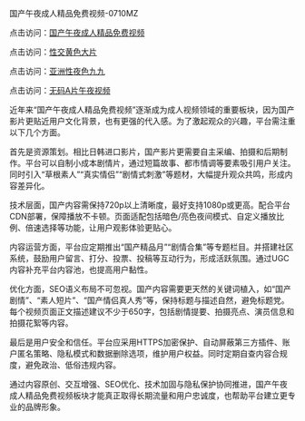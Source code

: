 国产午夜成人精品免费视频-0710MZ

点击访问：<a href="https://heiliaoll4qsx.pages.dev">国产午夜成人精品免费视频</a>

点击访问：<a href="https://heiliaozj3tjd.pages.dev">性交黄色大片</a>

点击访问：<a href="https://heiliaoxwd5i8.pages.dev">亚洲性夜色九九</a>

点击访问：<a href="https://heiliaowt0d7p.pages.dev">无码A片午夜视频</a>

近年来“国产午夜成人精品免费视频”逐渐成为成人视频领域的重要板块，因为国产影片更贴近用户文化背景，也有更强的代入感。为了激起观众的兴趣，平台需注重以下几个方面。

首先是资源策划。相比日韩进口影片，国产影片更需要自主采编、拍摄和后期制作。平台可以自制小成本剧情片，通过短篇故事、都市情调等要素吸引用户关注。同时引入“草根素人”“真实情侣”“剧情式刺激”等题材，大幅提升观众共鸣，形成内容差异化。

技术层面，国产内容需保持720p以上清晰度，最好支持1080p或更高。配合平台CDN部署，保障播放不卡顿。页面适配包括暗色/亮色夜间模式、自定义播放比例、倍速选择等功能，让用户观影体验更贴心。

内容运营方面，平台应定期推出“国产精品月”“剧情合集”等专题栏目。并搭建社区系统，鼓励用户留言、打分、投票、投稿等互动行为，形成活跃氛围。通过UGC内容补充平台内容池，也提高用户黏性。

优化方面，SEO语义布局不可忽视。国产内容需要更天然的关键词植入，如“国产剧情”、“素人短片”、“国产情侣真人秀”等，保持标题与描述自然，避免标题党。每个视频页面正文描述建议不少于650字，包括剧情提要、拍摄亮点、演员信息和拍摄花絮等内容。

最后是用户安全和信任。平台应采用HTTPS加密保护、自动屏蔽第三方插件、账户匿名策略、隐私模式和数据删除选项，维护用户权益。同时定期自查内容合规度，避免政治、低俗违规内容。

通过内容原创、交互增强、SEO优化、技术加固与隐私保护协同推进，国产午夜成人精品免费视频板块才能真正取得长期流量和用户忠诚度，也帮助平台建立更专业的品牌形象。

<span style="display:none;">[Canonical link](https://github.com/uhh295345/ribennn7603 )</span>
